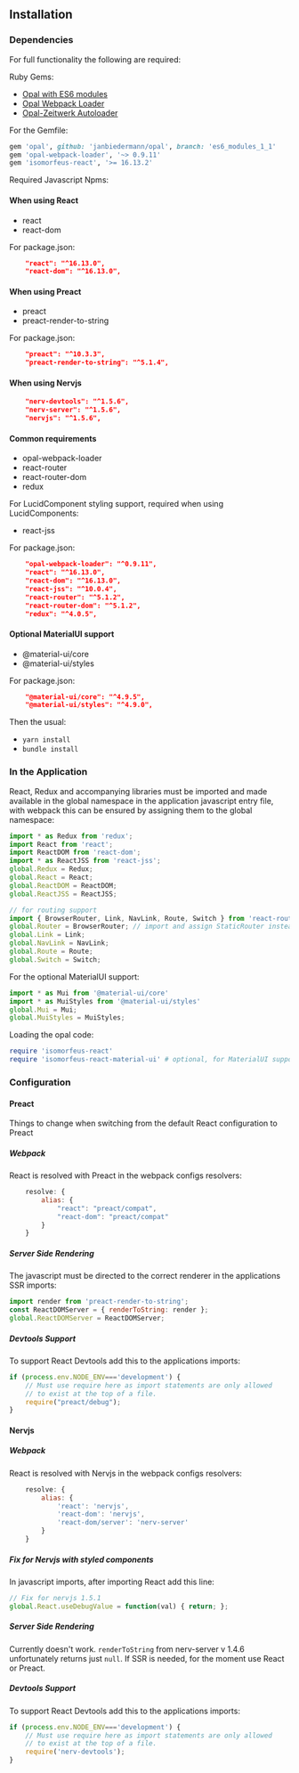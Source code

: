 ## Installation
### Dependencies

For full functionality the following are required:

Ruby Gems:

- [Opal with ES6 modules](https://github.com/opal/opal/pull/1976)
- [Opal Webpack Loader](https://github.com/isomorfeus/opal-webpack-loader)
- [Opal-Zeitwerk Autoloader](https://github.com/isomorfeus/opal-zeitwerk)

For the Gemfile:
```ruby
gem 'opal', github: 'janbiedermann/opal', branch: 'es6_modules_1_1'
gem 'opal-webpack-loader', '~> 0.9.11'
gem 'isomorfeus-react', '>= 16.13.2'
```

Required Javascript Npms:

#### When using React
- react
- react-dom

For package.json:
```json
    "react": "^16.13.0",
    "react-dom": "^16.13.0",
```

#### When using Preact
- preact
- preact-render-to-string

For package.json:
```json
    "preact": "^10.3.3",
    "preact-render-to-string": "^5.1.4",
```

#### When using Nervjs
```json
    "nerv-devtools": "^1.5.6",
    "nerv-server": "^1.5.6",
    "nervjs": "^1.5.6",
```

#### Common requirements
- opal-webpack-loader
- react-router
- react-router-dom
- redux

For LucidComponent styling support, required when using LucidComponents:
- react-jss

For package.json:
```json
    "opal-webpack-loader": "^0.9.11",
    "react": "^16.13.0",
    "react-dom": "^16.13.0",
    "react-jss": "^10.0.4",
    "react-router": "^5.1.2",
    "react-router-dom": "^5.1.2",
    "redux": "^4.0.5",
```

#### Optional MaterialUI support
- @material-ui/core
- @material-ui/styles

For package.json:
```json
    "@material-ui/core": "^4.9.5",
    "@material-ui/styles": "^4.9.0",
```

Then the usual:
- `yarn install`
- `bundle install`

### In the Application
React, Redux and accompanying libraries must be imported and made available in the global namespace in the application javascript entry file,
with webpack this can be ensured by assigning them to the global namespace:
```javascript
import * as Redux from 'redux';
import React from 'react';
import ReactDOM from 'react-dom';
import * as ReactJSS from 'react-jss';
global.Redux = Redux;
global.React = React;
global.ReactDOM = ReactDOM;
global.ReactJSS = ReactJSS;

// for routing support
import { BrowserRouter, Link, NavLink, Route, Switch } from 'react-router-dom';
global.Router = BrowserRouter; // import and assign StaticRouter instead for Server Side Rendering
global.Link = Link;
global.NavLink = NavLink;
global.Route = Route;
global.Switch = Switch;
```

For the optional MaterialUI support:
```javascript
import * as Mui from '@material-ui/core'
import * as MuiStyles from '@material-ui/styles'
global.Mui = Mui;
global.MuiStyles = MuiStyles;
```

Loading the opal code:
```ruby
require 'isomorfeus-react'
require 'isomorfeus-react-material-ui' # optional, for MaterialUI support
```

### Configuration

#### Preact
Things to change when switching from the default React configuration to Preact

##### Webpack
React is resolved with Preact in the webpack configs resolvers:
```javascript
    resolve: {
        alias: {
            "react": "preact/compat",
            "react-dom": "preact/compat"
        }
    }
```

##### Server Side Rendering
The javascript must be directed to the correct renderer in the applications SSR imports:
```javascript
import render from 'preact-render-to-string';
const ReactDOMServer = { renderToString: render };
global.ReactDOMServer = ReactDOMServer;
```

##### Devtools Support
To support React Devtools add this to the applications imports:
```javascript
if (process.env.NODE_ENV==='development') {
    // Must use require here as import statements are only allowed
    // to exist at the top of a file.
    require("preact/debug");
}
```

#### Nervjs

##### Webpack
React is resolved with Nervjs in the webpack configs resolvers:
```javascript
    resolve: {
        alias: {
            'react': 'nervjs',
            'react-dom': 'nervjs',
            'react-dom/server': 'nerv-server'
        }
    }
```

##### Fix for Nervjs with styled components
In javascript imports, after importing React add this line:
```javascript
// Fix for nervjs 1.5.1
global.React.useDebugValue = function(val) { return; };
```

##### Server Side Rendering
Currently doesn't work. `renderToString` from nerv-server v 1.4.6 unfortunately returns just `null`.
If SSR is needed, for the moment use React or Preact.

##### Devtools Support
To support React Devtools add this to the applications imports:
```javascript
if (process.env.NODE_ENV==='development') {
    // Must use require here as import statements are only allowed
    // to exist at the top of a file.
    require('nerv-devtools');
}
```
